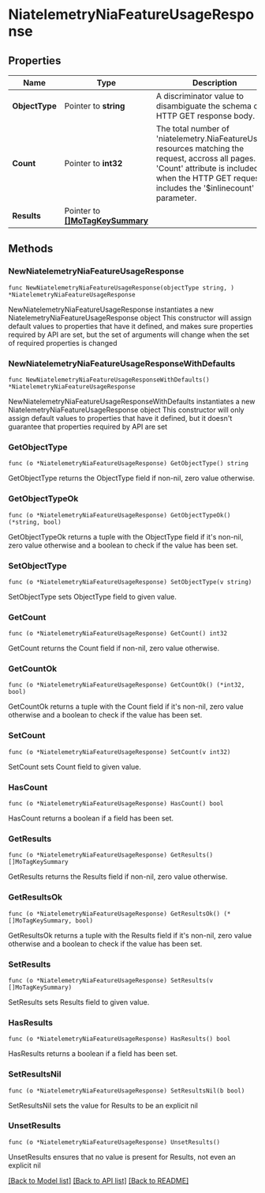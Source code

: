 # NiatelemetryNiaFeatureUsageResponse

## Properties

Name | Type | Description | Notes
------------ | ------------- | ------------- | -------------
**ObjectType** | Pointer to **string** | A discriminator value to disambiguate the schema of a HTTP GET response body. | 
**Count** | Pointer to **int32** | The total number of &#39;niatelemetry.NiaFeatureUsage&#39; resources matching the request, accross all pages. The &#39;Count&#39; attribute is included when the HTTP GET request includes the &#39;$inlinecount&#39; parameter. | [optional] 
**Results** | Pointer to [**[]MoTagKeySummary**](mo.TagKeySummary.md) |  | [optional] 

## Methods

### NewNiatelemetryNiaFeatureUsageResponse

`func NewNiatelemetryNiaFeatureUsageResponse(objectType string, ) *NiatelemetryNiaFeatureUsageResponse`

NewNiatelemetryNiaFeatureUsageResponse instantiates a new NiatelemetryNiaFeatureUsageResponse object
This constructor will assign default values to properties that have it defined,
and makes sure properties required by API are set, but the set of arguments
will change when the set of required properties is changed

### NewNiatelemetryNiaFeatureUsageResponseWithDefaults

`func NewNiatelemetryNiaFeatureUsageResponseWithDefaults() *NiatelemetryNiaFeatureUsageResponse`

NewNiatelemetryNiaFeatureUsageResponseWithDefaults instantiates a new NiatelemetryNiaFeatureUsageResponse object
This constructor will only assign default values to properties that have it defined,
but it doesn't guarantee that properties required by API are set

### GetObjectType

`func (o *NiatelemetryNiaFeatureUsageResponse) GetObjectType() string`

GetObjectType returns the ObjectType field if non-nil, zero value otherwise.

### GetObjectTypeOk

`func (o *NiatelemetryNiaFeatureUsageResponse) GetObjectTypeOk() (*string, bool)`

GetObjectTypeOk returns a tuple with the ObjectType field if it's non-nil, zero value otherwise
and a boolean to check if the value has been set.

### SetObjectType

`func (o *NiatelemetryNiaFeatureUsageResponse) SetObjectType(v string)`

SetObjectType sets ObjectType field to given value.


### GetCount

`func (o *NiatelemetryNiaFeatureUsageResponse) GetCount() int32`

GetCount returns the Count field if non-nil, zero value otherwise.

### GetCountOk

`func (o *NiatelemetryNiaFeatureUsageResponse) GetCountOk() (*int32, bool)`

GetCountOk returns a tuple with the Count field if it's non-nil, zero value otherwise
and a boolean to check if the value has been set.

### SetCount

`func (o *NiatelemetryNiaFeatureUsageResponse) SetCount(v int32)`

SetCount sets Count field to given value.

### HasCount

`func (o *NiatelemetryNiaFeatureUsageResponse) HasCount() bool`

HasCount returns a boolean if a field has been set.

### GetResults

`func (o *NiatelemetryNiaFeatureUsageResponse) GetResults() []MoTagKeySummary`

GetResults returns the Results field if non-nil, zero value otherwise.

### GetResultsOk

`func (o *NiatelemetryNiaFeatureUsageResponse) GetResultsOk() (*[]MoTagKeySummary, bool)`

GetResultsOk returns a tuple with the Results field if it's non-nil, zero value otherwise
and a boolean to check if the value has been set.

### SetResults

`func (o *NiatelemetryNiaFeatureUsageResponse) SetResults(v []MoTagKeySummary)`

SetResults sets Results field to given value.

### HasResults

`func (o *NiatelemetryNiaFeatureUsageResponse) HasResults() bool`

HasResults returns a boolean if a field has been set.

### SetResultsNil

`func (o *NiatelemetryNiaFeatureUsageResponse) SetResultsNil(b bool)`

 SetResultsNil sets the value for Results to be an explicit nil

### UnsetResults
`func (o *NiatelemetryNiaFeatureUsageResponse) UnsetResults()`

UnsetResults ensures that no value is present for Results, not even an explicit nil

[[Back to Model list]](../README.md#documentation-for-models) [[Back to API list]](../README.md#documentation-for-api-endpoints) [[Back to README]](../README.md)



